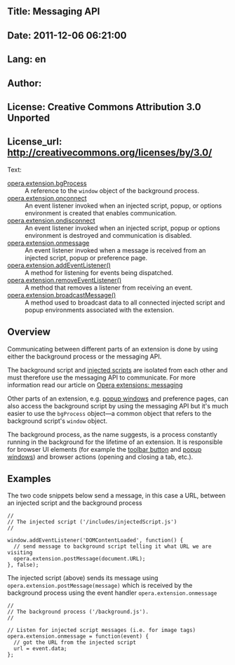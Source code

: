 Title: Messaging API
----
Date: 2011-12-06 06:21:00
----
Lang: en
----
Author: 
----
License: Creative Commons Attribution 3.0 Unported
----
License_url: http://creativecommons.org/licenses/by/3.0/
----
Text:

<dl class="apicontents">
   <dt><a href="/articles/view/extensions-api-messaging-bgProcess">opera.extension.bgProcess</a></dt>
   <dd>A reference to the <code>window</code> object of the background process.</dd>
   
   <dt><a href="/articles/view/extensions-api-messaging-onconnect">opera.extension.onconnect</a></dt>
   <dd>An event listener invoked when an injected script, popup, or options environment is created that enables communication.</dd>
   
   <dt><a href="/articles/view/extensions-api-messaging-ondisconnect">opera.extension.ondisconnect</a></dt>
   <dd>An event listener invoked when an injected script, popup or options environment is destroyed and communication is disabled.</dd>
   
   <dt><a href="/articles/view/extensions-api-messaging-onmessage">opera.extension.onmessage</a></dt>
   <dd>An event listener invoked when a message is received from an injected script, popup or preference page.</dd>
   
   <dt><a href="/articles/view/extensions-api-messaging-addEventListener">opera.extension.addEventListener()</a></dt>
   <dd>A method for listening for events being dispatched.</dd>
   
   <dt><a href="/articles/view/extensions-api-messaging-removeEventListener">opera.extension.removeEventListener()</a></dt>
   <dd>A method that removes a listener from receiving an event.</dd>
   
   <dt><a href="/articles/view/extensions-api-messaging-broadcastMessage">opera.extension.broadcastMessage()</a></dt>
   <dd>A method used to broadcast data to all connected injected script and popup environments associated with the extension.</dd>
</dl>

<h2>Overview</h2>

<p>Communicating between different parts of an extension is done by using either the background process or the messaging API.</p>

<p>The background script and <a href="#none">injected scripts</a> are isolated from each other and must therefore use the messaging API to communicate. For more information read our article on <a href="http://dev.opera.com/articles/view/opera-extensions-messaging/">Opera extensions: messaging</a></p>

<p>Other parts of an extension, e.g. <a href="#none">popup windows</a> and preference pages, can also access the background script by using the messaging API but it&#39;s much easier to use the <code>bgProcess</code> object&#x2014;a common object that refers to the background script&#39;s <code>window</code> object.</p>

<p>The background process, as the name suggests, is a process constantly running in the background for the lifetime of an extension. It is responsible for browser UI elements (for example the <a href="#none">toolbar button</a> and <a href="#none">popup windows</a>) and browser actions (opening and closing a tab, etc.).</p>

<h2>Examples</h2>
    
<p>The two code snippets below send a message, in this case a URL, between an injected script and the background process</p>

<pre><code>//
// The injected script (&#39;/includes/injectedScript.js&#39;)
//

window.addEventListener(&#39;DOMContentLoaded&#39;, function() {    	
  // send message to background script telling it what URL we are visiting
  opera.extension.postMessage(document.URL);
}, false);</code></pre>

<p>The injected script (above) sends its message using <code>opera.extension.postMessage(message)</code> which is received by the background process using the event handler <code>opera.extension.onmessage</code></p>
    
<pre><code>//
// The background process (&#39;/background.js&#39;). 
//

// Listen for injected script messages (i.e. for image tags)
opera.extension.onmessage = function(event) {
  // got the URL from the injected script
  url = event.data;	
};</code></pre>
	    

